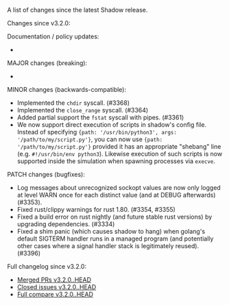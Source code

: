 A list of changes since the latest Shadow release.

Changes since v3.2.0:

Documentation / policy updates:

*

MAJOR changes (breaking):

*

MINOR changes (backwards-compatible):

* Implemented the `chdir` syscall. (#3368)
* Implemented the `close_range` syscall. (#3364)
* Added partial support the `fstat` syscall with pipes. (#3361)
* We now support direct execution of scripts in shadow's config file.
Instead of specifying `{path: '/usr/bin/python3', args:
'/path/to/my/script.py'}`, you can now use `{path: '/path/to/my/script.py'}`
provided it has an appropriate "shebang" line (e.g. `#!/usr/bin/env python3`).
Likewise execution of such scripts is now supported inside the simulation when
spawning processes via `execve`.

PATCH changes (bugfixes):

* Log messages about unrecognized sockopt values are now only logged at level WARN once for each distinct value (and at DEBUG afterwards) (#3353).
* Fixed rust/clippy warnings for rust 1.80. (#3354, #3355)
* Fixed a build error on rust nightly (and future stable rust versions) by upgrading dependencies. (#3334)
* Fixed a shim panic (which causes shadow to hang) when golang's default SIGTERM handler runs in a managed program (and potentially other cases where a signal handler stack is legitimately reused). (#3396)

Full changelog since v3.2.0:

- [Merged PRs v3.2.0..HEAD](https://github.com/shadow/shadow/pulls?q=is%3Apr+merged%3A2024-06-07T08%3A00-0400..2033-12-30T20%3A30-0400)
- [Closed issues v3.2.0..HEAD](https://github.com/shadow/shadow/issues?q=is%3Aissue+closed%3A2024-06-07T08%3A00-0400..2033-12-30T20%3A30-0400)
- [Full compare v3.2.0..HEAD](https://github.com/shadow/shadow/compare/v3.2.0...HEAD)
